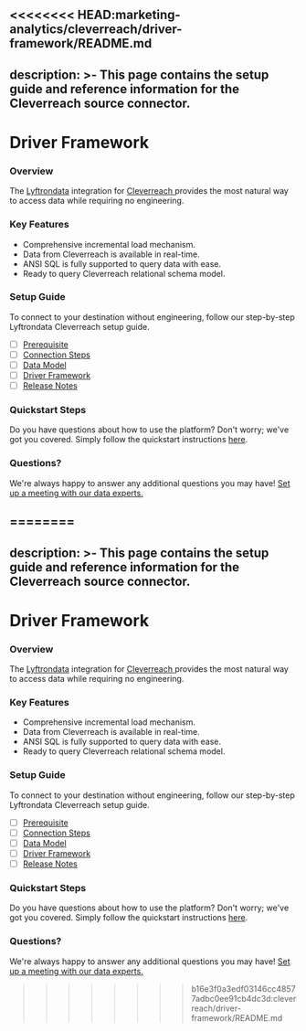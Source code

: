 <<<<<<<< HEAD:marketing-analytics/cleverreach/driver-framework/README.md
---
description: >-
  This page contains the setup guide and reference information for the Cleverreach source connector.
---

# Driver Framework

### Overview

The [Lyftrondata](https://www.lyftrondata.com/) integration for [Cleverreach](https://www.lyftrondata.com/integration/marketing-analytics/cleverreach/)[ ](https://www.lyftrondata.com/integration/cleverreach/)provides the most natural way to access data while requiring no engineering.

### Key Features

* Comprehensive incremental load mechanism.
* Data from Cleverreach is available in real-time.&#x20;
* ANSI SQL is fully supported to query data with ease.
* Ready to query Cleverreach relational schema model.

### Setup Guide

To connect to your destination without engineering, follow our step-by-step Lyftrondata Cleverreach setup guide.

* [ ] [Prerequisite](../../marketing-analytics/cleverreach/prerequisite.md)
* [ ] [Connection Steps](../../marketing-analytics/cleverreach/connection-steps.md)
* [ ] [Data Model](../../marketing-analytics/cleverreach/data-model/)
* [ ] [Driver Framework](../../marketing-analytics/cleverreach/driver-framework/)
* [ ] [Release Notes](../../marketing-analytics/cleverreach/release-notes.md)

### Quickstart Steps

Do you have questions about how to use the platform? Don't worry; we've got you covered. Simply follow the quickstart instructions [here](../../../quickstart-steps.md).

### Questions? <a href="#questions" id="questions"></a>

We're always happy to answer any additional questions you may have! [Set up a meeting with our data experts.](https://www.lyftrondata.com/book-a-meeting/)


========
---
description: >-
  This page contains the setup guide and reference information for the Cleverreach source connector.
---

# Driver Framework

### Overview

The [Lyftrondata](https://www.lyftrondata.com/) integration for [Cleverreach](https://www.lyftrondata.com/integration/marketing-analytics/cleverreach/)[ ](https://www.lyftrondata.com/integration/cleverreach/)provides the most natural way to access data while requiring no engineering.

### Key Features

* Comprehensive incremental load mechanism.
* Data from Cleverreach is available in real-time.&#x20;
* ANSI SQL is fully supported to query data with ease.
* Ready to query Cleverreach relational schema model.

### Setup Guide

To connect to your destination without engineering, follow our step-by-step Lyftrondata Cleverreach setup guide.

* [ ] [Prerequisite](../../marketing-analytics/cleverreach/prerequisite.md)
* [ ] [Connection Steps](../../marketing-analytics/cleverreach/connection-steps.md)
* [ ] [Data Model](../../marketing-analytics/cleverreach/data-model/)
* [ ] [Driver Framework](../../marketing-analytics/cleverreach/driver-framework/)
* [ ] [Release Notes](../../marketing-analytics/cleverreach/release-notes.md)

### Quickstart Steps

Do you have questions about how to use the platform? Don't worry; we've got you covered. Simply follow the quickstart instructions [here](../../../quickstart-steps.md).

### Questions? <a href="#questions" id="questions"></a>

We're always happy to answer any additional questions you may have! [Set up a meeting with our data experts.](https://www.lyftrondata.com/book-a-meeting/)


>>>>>>>> b16e3f0a3edf03146cc48577adbc0ee91cb4dc3d:cleverreach/driver-framework/README.md
